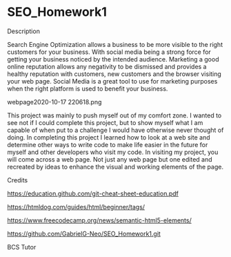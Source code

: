 # SEO_Homework1

Description

Search Engine Optimization allows a business to be more visible to the right customers for your business. With social media being
a strong force for getting your business noticed by the intended audience. Marketing a good online reputation allows any negativity to be dismissed and provides a healthy reputation with customers, new customers and the browser visiting your web page. Social Media is a great tool to use for marketing purposes when the right platform is used to benefit your business.

webpage2020-10-17 220618.png


This project was mainly to push myself out of my comfort zone. I wanted to see not if I could complete this project, but to show myself what I am capable of when put to a challenge I would have otherwise never thought of doing. In completing this project I learned how to look at a web site and determine other ways to write code to make life easier in the future for myself and other developers who visit my code. In visiting my project, you will come across a web page. Not just any web page but one edited and recreated by ideas to enhance the visual and working elements of the page.




Credits

https://education.github.com/git-cheat-sheet-education.pdf

https://htmldog.com/guides/html/beginner/tags/

https://www.freecodecamp.org/news/semantic-html5-elements/

https://github.com/GabrielG-Neo/SEO_Homework1.git

BCS Tutor